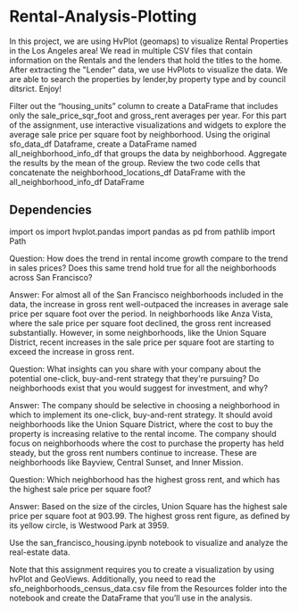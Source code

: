 # Rental-Analysis-Plotting
In this project, we are using HvPlot (geomaps) to visualize Rental Properties in the Los Angeles area!  We read in multiple CSV files that contain information on the Rentals and the lenders that hold the titles to the home.  After extracting the "Lender" data, we use HvPlots to visualize the data.  We are able to search the properties by lender,by property type and by council ditsrict. Enjoy!



Filter out the “housing_units” column to create a DataFrame that includes only the sale_price_sqr_foot and gross_rent averages per year.
For this part of the assignment, use interactive visualizations and widgets to explore the average sale price per square foot by neighborhood. 
Using the original sfo_data_df Dataframe, create a DataFrame named all_neighborhood_info_df that groups the data by neighborhood. Aggregate the results by the mean of the group.
Review the two code cells that concatenate the neighborhood_locations_df DataFrame with the all_neighborhood_info_df DataFrame

## Dependencies
import os
import hvplot.pandas
import pandas as pd
from pathlib import Path

Question: How does the trend in rental income growth compare to the trend in sales prices? Does this same trend hold true for all the neighborhoods across San Francisco?

Answer: For almost all of the San Francisco neighborhoods included in the data, the increase in gross rent well-outpaced the increases in average sale price per square foot over the period. In neighborhoods like Anza Vista, where the sale price per square foot declined, the gross rent increased substantially. However, in some neighborhoods, like the Union Square District, recent increases in the sale price per square foot are starting to exceed the increase in gross rent.

Question: What insights can you share with your company about the potential one-click, buy-and-rent strategy that they're pursuing? Do neighborhoods exist that you would suggest for investment, and why?

Answer: The company should be selective in choosing a neighborhood in which to implement its one-click, buy-and-rent strategy. It should avoid neighborhoods like the Union Square District, where the cost to buy the property is increasing relative to the rental income. The company should focus on neighborhoods where the cost to purchase the property has held steady, but the gross rent numbers continue to increase. These are neighborhoods like Bayview, Central Sunset, and Inner Mission.

Question: Which neighborhood has the highest gross rent, and which has the highest sale price per square foot?

Answer: Based on the size of the circles, Union Square has the highest sale price per square foot at 903.99. The highest gross rent figure, as defined by its yellow circle, is Westwood Park at 3959.


Use the san_francisco_housing.ipynb notebook to visualize and analyze the real-estate data.

Note that this assignment requires you to create a visualization by using hvPlot and GeoViews. Additionally, you need to read the sfo_neighborhoods_census_data.csv file from the Resources folder into the notebook and create the DataFrame that you’ll use in the analysis.
